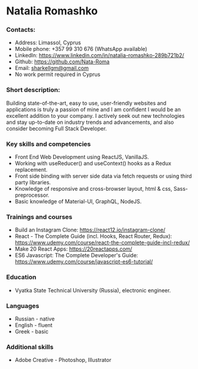 # Natalia Romashko

### Contacts:
* Address: Limassol, Cyprus
* Mobile phone: +357 99 310 676 (WhatsApp available)
* LinkedIn: https://www.linkedin.com/in/natalia-romashko-289b721b2/
* Github: https://github.com/Nata-Roma
* Email: sharkellgm@gmail.com
* No work permit required in Cyprus

### Short description:
Building state-of-the-art, easy to use, user-friendly websites and applications is truly a passion of mine
 and I am confident I would be an excellent addition to your company.
I actively seek out new technologies and stay up-to-date on industry trends and advancements, and also consider becoming Full Stack Developer.

### Key skills and competencies
* Front End Web Development using ReactJS, VanillaJS.
* Working with useReducer() and useContext() hooks as a Redux replacement.
* Front side binding with server side data via fetch requests or using third party libraries. 
* Knowledge of responsive and cross-browser layout, html & css, Sass-preprocessor. 
* Basic knowledge of Material-UI, GraphQL, NodeJS.

### Trainings and courses
* Build an Instagram Clone: https://react12.io/instagram-clone/
* React - The Complete Guide (incl. Hooks, React Router, Redux): https://www.udemy.com/course/react-the-complete-guide-incl-redux/
* Make 20 React Apps: https://20reactapps.com/
* ES6 Javascript: The Complete Developer's Guide: https://www.udemy.com/course/javascript-es6-tutorial/

### Education
* Vyatka State Technical University (Russia), electronic engineer.

### Languages
* Russian - native
* English - fluent
* Greek - basic

### Additional skills
* Adobe Creative - Photoshop, Illustrator